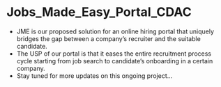 # Jobs_Made_Easy_Portal_CDAC
<ul>
<li>JME is our proposed solution for an online hiring portal that uniquely bridges the gap between a company’s recruiter and the suitable candidate.</li>
<li>The USP of our portal is that it eases the entire recruitment process cycle starting from job search to candidate’s onboarding in a certain company.</li>
<li>Stay tuned for more updates on this ongoing project... </li>
</ul>